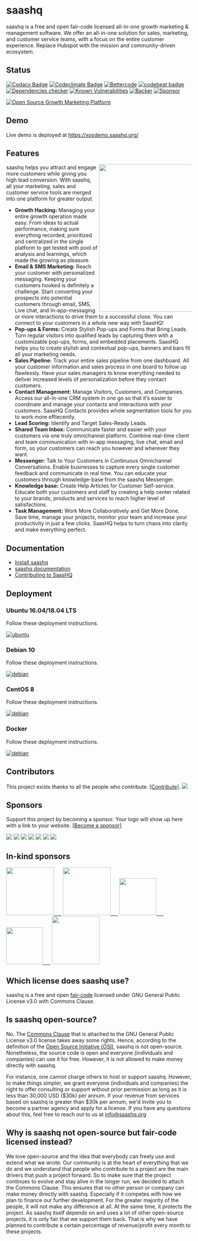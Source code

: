 # saashq

saashq is a free and open fair-code licensed all-in-one growth marketing & management software. We offer an all-in-one solution for sales, marketing, and customer service teams, with a focus on the entire customer experience. Replace Hubspot with the mission and community-driven ecosystem.

## Status <br>

[![Codacy Badge](https://api.codacy.com/project/badge/Grade/ed8c207f4351446b8ace7a323630889f)](https://www.codacy.com/app/saashq/saashq) [![Codeclimate Badge](https://api.codeclimate.com/v1/badges/693e2ffc40bc2601630d/maintainability)](https://codeclimate.com/github/saashq/saashq/maintainability) [![Bettercode](https://bettercodehub.com/edge/badge/saashq/saashq?branch=main)](https://bettercodehub.com/results/saashq/saashq) [![codebeat badge](https://codebeat.co/badges/33270439-27de-42e9-b48a-da76192b3b22)](https://codebeat.co/projects/github-com-saashq-saashq-main) [![Dependencies checker](https://david-dm.org/saashq/saashq.svg)](https://david-dm.org/saashq/saashq) [![Known Vulnerabilities](https://snyk.io/test/github/saashq/saashq/badge.svg)](https://snyk.io/test/github/saashq/saashq) [![Backer](https://opencollective.com/saashq/backers/badge.svg?label=Backer&color=brightgreen)](https://opencollective.com/saashq/) [![Sponsor](https://opencollective.com/saashq/sponsors/badge.svg?label=Sponsor&color=brightgreen)](https://opencollective.com/saashq/)

<a href="https://saashq.org" target="_blank"><img src="https://saashq-os.s3-us-east-1.amazonaws.com/github/git-saashq.gif" alt="Open Source Growth Marketing Platform "></a>

## Demo

Live demo is deployed at <a href="https://xosdemo.saashq.org/" target="_blank">https://xosdemo.saashq.org/</a>

## Features

<img src="https://s3.amazonaws.com/saashq/github/features-transparent.png" width="400" align="right" style="max-width: 50%">

saashq helps you attract and engage more customers while giving you high lead conversion. With saashq, all your marketing, sales and customer service tools are merged into one platform for greater output.

- **Growth Hacking:** Managing your entire growth operation made easy. From ideas to actual performance, making sure everything recorded, prioritized and centralized in the single platform to get tested with pool of analysis and learnings, which made the growing as pleasure.
- **Email & SMS Marketing:** Reach your customer with personalized messaging. Keeping your customers hooked is definitely a challenge. Start converting your prospects into potential customers through email, SMS, Live chat, and In-app-messaging or more interactions to drive them to a successful close. You can connect to your customers in a whole new way with SaasHQ!
- **Pop-ups & Forms:** Create Stylish Pop-ups and Forms that Bring Leads. Turn regular visitors into qualified leads by capturing them with a customizable pop-ups, forms, and embedded placements. SaasHQ helps you to create stylish and contextual pop-ups, banners and bars fit all your marketing needs.
- **Sales Pipeline:** Track your entire sales pipeline from one dashboard. All your customer information and sales process in one board to follow up flawlessly. Have your sales managers to know everything needed to deliver increased levels of personalization before they contact customers.
- **Contact Management:** Manage Visitors, Customers, and Companies. Access our all-in-one CRM system in one go so that it’s easier to coordinate and manage your contacts and interactions with your customers. SaasHQ Contacts provides whole segmentation tools for you to work more effiecently.
- **Lead Scoring:** Identify and Target Sales-Ready Leads.
- **Shared Team Inbox:** Communicate faster and easier with your customers via one truly omnichannel platform. Combine real-time client and team communication with in-app messaging, live chat, email and form, so your customers can reach you however and wherever they want.
- **Messenger:** Talk to Your Customers in Continuous Omnichannel Conversations. Enable businesses to capture every single customer feedback and communicate in real time. You can educate your customers through knowledge-base from the saashq Messenger.
- **Knowledge base:** Create Help Articles for Customer Self-service. Educate both your customers and staff by creating a help center related to your brands, products and services to reach higher level of satisfactions.
- **Task Management:** Work More Collaboratively and Get More Done. Save time, manage your projects, monitor your team and increase your productivity in just a few clicks. SaasHQ helps to turn chaos into clarity and make everything perfect.

## Documentation

- <a href="https://docs.saashq.org/installation/docker">Install saashq</a> <br>
- <a href="https://docs.saashq.org">saashq documentation</a> <br>
- <a href="https://docs.saashq.org/developer/contributing">Contributing to SaasHQ</a> <br>

## Deployment

### Ubuntu 16.04/18.04 LTS

Follow these deployment instructions.

[![ubuntu](https://saashq-os.s3-us-east-1.amazonaws.com/github/ubuntu-logo.png)](https://docs.saashq.org/installation/ubuntu)

### Debian 10

Follow these deployment instructions.

[![debian](https://saashq-os.s3-us-east-1.amazonaws.com/github/debian-logo.png)](https://docs.saashq.org/installation/debian10)

### CentOS 8

Follow these deployment instructions.

[![debian](https://saashq-os.s3-us-east-1.amazonaws.com/github/centos-logo.png)](https://docs.saashq.org/installation/centos8)

### Docker

Follow these deployment instructions.

[![debian](https://saashq-os.s3-us-east-1.amazonaws.com/github/docker-logo.png)](https://docs.saashq.org/installation/docker)

## Contributors

This project exists thanks to all the people who contribute. [[Contribute]](CONTRIBUTING.md).
<a href="graphs/contributors"><img src="https://opencollective.com/saashq/contributors.svg?width=890" /></a>

## Sponsors

Support this project by becoming a sponsor. Your logo will show up here with a link to your website. [[Become a sponsor](https://opencollective.com/saashq#sponsor)]

<a href="https://opencollective.com/saashq/sponsor/0/website" target="_blank"><img src="https://opencollective.com/saashq/sponsor/0/avatar.svg"></a>
<a href="https://opencollective.com/saashq/sponsor/1/website" target="_blank"><img src="https://opencollective.com/saashq/sponsor/1/avatar.svg"></a>
<a href="https://opencollective.com/saashq/sponsor/2/website" target="_blank"><img src="https://opencollective.com/saashq/sponsor/2/avatar.svg"></a>
<a href="https://opencollective.com/saashq/sponsor/3/website" target="_blank"><img src="https://opencollective.com/saashq/sponsor/3/avatar.svg"></a>
<a href="https://opencollective.com/saashq/sponsor/4/website" target="_blank"><img src="https://opencollective.com/saashq/sponsor/4/avatar.svg"></a>
<a href="https://opencollective.com/saashq/sponsor/6/website" target="_blank"><img src="https://opencollective.com/saashq/sponsor/6/avatar.svg"></a>
<a href="https://opencollective.com/saashq/sponsor/8/website" target="_blank"><img src="https://opencollective.com/saashq/sponsor/8/avatar.svg"></a>

## In-kind sponsors

<a href="https://www.cloudflare.com/" target="_blank"><img src="https://s3.amazonaws.com/saashq/github/cloudflare.png" width="130px;" />&nbsp;&nbsp;&nbsp;&nbsp;&nbsp;</a>
<a href="https://cloud.google.com/developers/startups/" target="_blank"><img src="https://s3.amazonaws.com/saashq/github/cloud-logo.svg" width="130px;" />&nbsp;&nbsp;&nbsp;&nbsp;&nbsp;</a>
<a href="https://www.digitalocean.com/" target="_blank"><img src="https://s3.amazonaws.com/saashq/github/digitalocean.png" width="100px;" />&nbsp;&nbsp;&nbsp;&nbsp;&nbsp;</a>
<a href="https://www.transifex.com/" target="_blank"><img src="https://s3.amazonaws.com/saashq/github/transifex.png" width="100px;" />&nbsp;&nbsp;&nbsp;&nbsp;&nbsp;</a>
<a href="https://www.browserstack.com/" target="_blank"><img src="https://s3.amazonaws.com/saashq/github/browserstack.png" width="130px;" /></a>

## Which license does saashq use?

saashq is a free and open <a href="https://faircode.io/">fair-code</a> licensed under GNU General Public License v3.0 with Commons Clause.

## Is saashq open-source?

No. The <a href="https://commonsclause.com/">Commons Clause</a> that is attached to the GNU General Public License v3.0 license takes away some rights. Hence, according to the definition of the <a href="https://bit.ly/2WJ5uTh">Open Source Initiative (OSI)</a>, saashq is not open-source. Nonetheless, the source code is open and everyone (individuals and companies) can use it for free. However, it is not allowed to make money directly with saashq.

For instance, one cannot charge others to host or support saashq. However, to make things simpler, we grant everyone (individuals and companies) the right to offer consulting or support without prior permission as long as it is less than 30,000 USD ($30k) per annum. If your revenue from services based on saashq is greater than $30k per annum, we'd invite you to become a partner agency and apply for a license. If you have any questions about this, feel free to reach out to us at info@saashq.org

## Why is saashq not open-source but fair-code licensed instead?

We love open-source and the idea that everybody can freely use and extend what we wrote. Our community is at the heart of everything that we do and we understand that people who contribute to a project are the main drivers that push a project forward. So to make sure that the project continues to evolve and stay alive in the longer run, we decided to attach the Commons Clause. This ensures that no other person or company can make money directly with saashq. Especially if it competes with how we plan to finance our further development. For the greater majority of the people, it will not make any difference at all. At the same time, it protects the project. As saashq itself depends on and uses a lot of other open-source projects, it is only fair that we support them back. That is why we have planned to contribute a certain percentage of revenue/profit every month to these projects.
